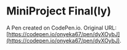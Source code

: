 # MiniProject Final(ly)

A Pen created on CodePen.io. Original URL: [https://codepen.io/onyeka67/pen/dyXOybJ](https://codepen.io/onyeka67/pen/dyXOybJ).



